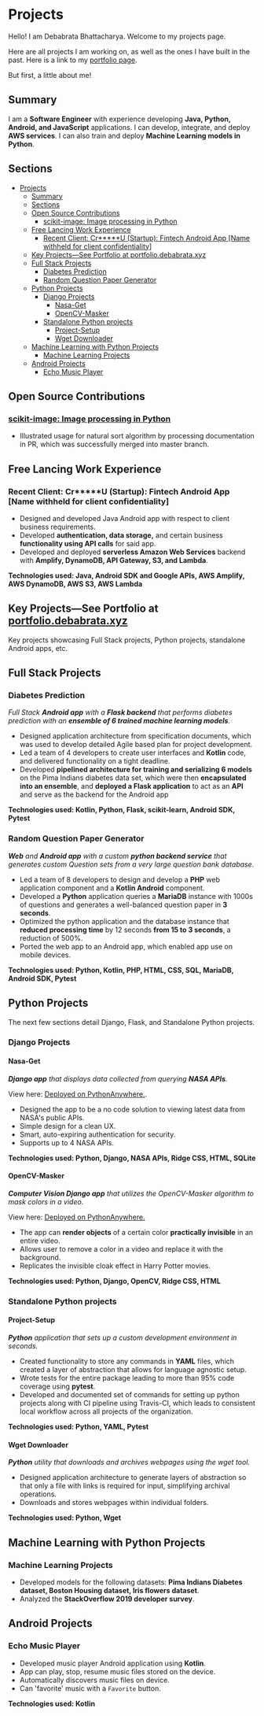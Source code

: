 # Projects

Hello! I am Debabrata Bhattacharya. Welcome to my projects page.

Here are all projects I am working on, as well as the ones I have built in the past. Here is a link to my [portfolio page](index.html).

But first, a little about me!

## Summary

I am a **Software Engineer** with experience developing **Java, Python, Android, and JavaScript** applications. I can develop, integrate, and deploy **AWS services**. I can also train and deploy **Machine Learning models in Python**.

## Sections

- [Projects](#projects)
  - [Summary](#summary)
  - [Sections](#sections)
  - [Open Source Contributions](#open-source-contributions)
    - [scikit-image: Image processing in Python](#scikit-image-image-processing-in-python)
  - [Free Lancing Work Experience](#free-lancing-work-experience)
    - [Recent Client: Cr*****U (Startup): Fintech Android App [Name withheld for client confidentiality]](#recent-client-cru-startup-fintech-android-app-name-withheld-for-client-confidentiality)
  - [Key Projects—See Portfolio at portfolio.debabrata.xyz](#key-projectssee-portfolio-at-portfoliodebabrataxyz)
  - [Full Stack Projects](#full-stack-projects)
    - [Diabetes Prediction](#diabetes-prediction)
    - [Random Question Paper Generator](#random-question-paper-generator)
  - [Python Projects](#python-projects)
    - [Django Projects](#django-projects)
      - [Nasa-Get](#nasa-get)
      - [OpenCV-Masker](#opencv-masker)
    - [Standalone Python projects](#standalone-python-projects)
      - [Project-Setup](#project-setup)
      - [Wget Downloader](#wget-downloader)
  - [Machine Learning with Python Projects](#machine-learning-with-python-projects)
    - [Machine Learning Projects](#machine-learning-projects)
  - [Android Projects](#android-projects)
    - [Echo Music Player](#echo-music-player)

## Open Source Contributions

### [scikit-image: Image processing in Python](https://github.com/scikit-image/scikit-image/pull/4599)

- Illustrated usage for natural sort algorithm by processing documentation in PR, which was successfully merged into master branch.

## Free Lancing Work Experience

### Recent Client: Cr*****U (Startup): Fintech Android App [Name withheld for client confidentiality]

- Designed and developed Java Android app with respect to client business requirements.
- Developed **authentication, data storage,** and certain business **functionality using API calls** for said app.
- Developed and deployed **serverless Amazon Web Services** backend with **Amplify, DynamoDB, API Gateway, S3, and Lambda**.

**Technologies used: Java, Android SDK and Google APIs, AWS Amplify, AWS DynamoDB, AWS S3, AWS Lambda**

## Key Projects—See Portfolio at [portfolio.debabrata.xyz](https://portfolio.debabrata.xyz/)

Key projects showcasing Full Stack projects, Python projects, standalone Android apps, etc.

## Full Stack Projects

### Diabetes Prediction

*Full Stack **Android app** with a **Flask backend** that performs diabetes prediction with an **ensemble of 6 trained machine learning models**.*

- Designed application architecture from specification documents, which was used to develop detailed Agile based plan for project development.
- Led a team of 4 developers to create user interfaces and **Kotlin** code, and delivered functionality on a tight deadline.
- Developed **pipelined architecture for training and serializing 6 models** on the Pima Indians diabetes data set, which were then **encapsulated into an ensemble**, and **deployed a Flask application** to act as an **API** and serve as the backend for the Android app

**Technologies used: Kotlin, Python, Flask, scikit-learn, Android SDK, Pytest**

### Random Question Paper Generator

*​**Web** and **Android app** with a custom **python backend service** that generates custom Question sets from a very large question bank database.*

- Led a team of 8 developers to design and develop a **PHP** web application component and a **Kotlin Android** component.
- Developed a **Python** application queries a **MariaDB** instance with 1000s of questions and generates a well-balanced question paper in **3 seconds**.
- Optimized the python application and the database instance that **reduced processing time** by 12 seconds **from 15 to 3 seconds**, a reduction of 500%.
- Ported the web app to an Android app, which enabled app use on mobile devices.

**Technologies used: Python, Kotlin, PHP, HTML, CSS, SQL, MariaDB, Android SDK, Pytest**

## Python Projects

The next few sections detail Django, Flask, and Standalone Python projects.

### Django Projects

#### Nasa-Get

*​**Django app** that displays data collected from querying **NASA APIs**.*

View here: [Deployed on PythonAnywhere.](https://d5625.pythonanywhere.com/home/).

- Designed the app to be a no code solution to viewing latest data from NASA's public APIs.
- Simple design for a clean UX.
- Smart, auto-expiring authentication for security.
- Supports up to 4 NASA APIs.

**Technologies used: Python, Django, NASA APIs, Ridge CSS, HTML, SQLite**

#### OpenCV-Masker

*​**Computer Vision Django app** that utilizes the OpenCV-Masker algorithm to mask colors in a video.*

View here: [Deployed on PythonAnywhere.](https://dymmy1forgames.pythonanywhere.com/masker/home/)

- The app can **render objects** of a certain color **practically invisible** in an entire video.
- Allows user to remove a color in a video and replace it with the background.
- Replicates the invisible cloak effect in Harry Potter movies.

**Technologies used: Python, Django, OpenCV, Ridge CSS, HTML**

<!-- ### Django-Invoicing

- Developed an invoicing Django app with a PostgreSQL backend for daily use by freelancers
- Developed and deployed native authentication functionality using usernames and passwords
- Created a solution for customising the invoice page from app settings itself
- Developed functionality to download a PDF version of the invoice
- Automated generation of invoice number, dates, etc.

**Technologies used: Python, Django, Ridge CSS, PostgreSQL, pandoc** -->

### Standalone Python projects

#### Project-Setup

*​**Python** application that sets up a custom development environment in seconds.*

- Created functionality to store any commands in **YAML** files, which created a layer of abstraction that allows for language agnostic setup.
- Wrote tests for the entire package leading to more than 95% code coverage using **pytest**.
- Developed and documented set of commands for setting up python projects along with CI pipeline using Travis-CI, which leads to consistent local workflow across all projects of the organization.

**Technologies used: Python, YAML, Pytest**

#### Wget Downloader

*​**Python** utility that downloads and archives webpages using the wget tool.*

- Designed application architecture to generate layers of abstraction so that only a file with links is required for input, simplifying archival operations.
- Downloads and stores webpages within individual folders.

**Technologies used: Python, Wget**

## Machine Learning with Python Projects

### Machine Learning Projects

- Developed models for the following datasets: **Pima Indians Diabetes dataset, Boston Housing dataset, Iris flowers dataset**.
- Analyzed the **StackOverflow 2019 developer survey**.

## Android Projects

### Echo Music Player

- Developed music player Android application using **Kotlin**.
- App can play, stop, resume music files stored on the device.
- Automatically discovers music files on device.
- Can 'favorite' music with a `Favorite` button.

**Technologies used: Kotlin**
